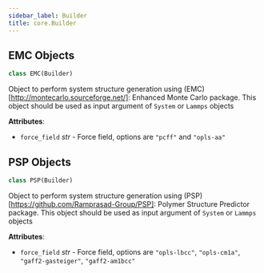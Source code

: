 ```yaml
---
sidebar_label: Builder
title: core.Builder
---
```


## EMC Objects

```python
class EMC(Builder)
```

Object to perform system structure generation using
(EMC)[http://montecarlo.sourceforge.net/]: Enhanced Monte Carlo package.
This object should be used as input argument of `System` or `Lammps`
objects

**Attributes**:

- `force_field` _str_ - Force field, options are `"pcff"` and `"opls-aa"`

## PSP Objects

```python
class PSP(Builder)
```

Object to perform system structure generation using
(PSP)[https://github.com/Ramprasad-Group/PSP]: Polymer Structure Predictor
package. This object should be used as input argument of `System` or
`Lammps` objects

**Attributes**:

- `force_field` _str_ - Force field, options are `"opls-lbcc"`,
  `"opls-cm1a"`, `"gaff2-gasteiger"`, `"gaff2-am1bcc"`

